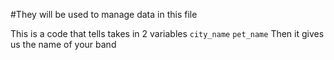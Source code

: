 #They will be used to manage data in this file

This is a code that tells takes in 2 variables
`city_name`
`pet_name`
Then it gives us the name of your band
